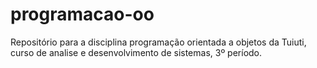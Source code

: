 # programacao-oo
Repositório para a disciplina programação orientada a objetos da Tuiuti, curso de analise e desenvolvimento de sistemas, 3º período.
